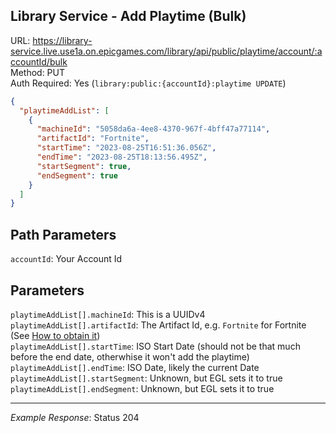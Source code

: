 ## Library Service - Add Playtime (Bulk)

URL: https://library-service.live.use1a.on.epicgames.com/library/api/public/playtime/account/:accountId/bulk \
Method: PUT \
Auth Required: Yes (`library:public:{accountId}:playtime UPDATE`)

```json
{
  "playtimeAddList": [
    {
      "machineId": "5058da6a-4ee8-4370-967f-4bff47a77114",
      "artifactId": "Fortnite",
      "startTime": "2023-08-25T16:51:36.056Z",
      "endTime": "2023-08-25T18:13:56.495Z",
      "startSegment": true,
      "endSegment": true
    }
  ]
}
```

## Path Parameters

`accountId`: Your Account Id

## Parameters

`playtimeAddList[].machineId`: This is a UUIDv4 <br/>
`playtimeAddList[].artifactId`: The Artifact Id, e.g. `Fortnite` for Fortnite (See [How to obtain it](../../README.md#obtaining-the-artifact-id)) <br/>
`playtimeAddList[].startTime`: ISO Start Date (should not be that much before the end date, otherwhise it won't add the playtime) <br/>
`playtimeAddList[].endTime`: ISO Date, likely the current Date <br/>
`playtimeAddList[].startSegment`: Unknown, but EGL sets it to true <br/>
`playtimeAddList[].endSegment`: Unknown, but EGL sets it to true

---

_Example Response_: Status 204
